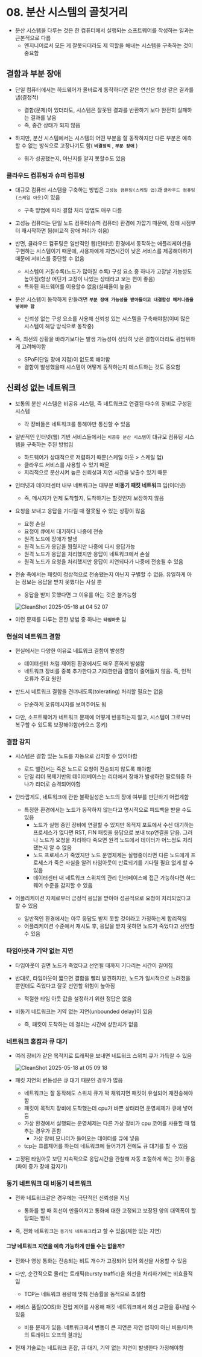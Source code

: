 # 08. 분산 시스템의 골칫거리
- 분산 시스템을 다루는 것은 한 컴퓨터에서 실행되는 소프트웨어를 작성하는 일과는 근본적으로 다름
  - 엔지니어로서 모든 게 잘못되더라도 제 역할을 해내는 시스템을 구축하는 것이 중요함

## 결함과 부분 장애
- 단일 컴퓨터에서는 하드웨어가 올바르게 동작하다면 같은 연산은 항상 같은 결과를 냄(결정적)
  - 결함(문제)이 있더라도, 시스템은 잘못된 결과를 반환하기 보다 완전히 실패하는 결과를 낳음
  - 즉, 중간 상태가 되지 않음 

- 하지만, 분산 시스템에서는 시스템의 어떤 부분을 잘 동작하지만 다른 부분은 예측할 수 없는 방식으로 고장나기도 함( **`비결정적`** , **`부분 장애`** )
  - 뭐가 성공했는지, 아닌지를 알지 못할수도 있음 

### 클라우드 컴퓨팅과 슈퍼 컴퓨팅
- 대규모 컴퓨터 시스템을 구축하는 방법은 `고성능 컴퓨팅(스케일 업)`과 `클라우드 컴퓨팅(스케일 아웃)`이 있음
  - 구축 방법에 따라 결함 처리 방법도 매우 다름

- 고성능 컴퓨터는 단일 노드 컴퓨터(슈퍼 컴퓨터) 환경에 가깝기 때문에, 장애 시점부터 재시작하면 됨(비교적 장애 처리가 쉬움)
- 반면, 클라우드 컴퓨팅은 일반적인 웹(인터넷) 환경에서 동작하는 애플리케이션을 구현하는 시스템이기 때문에, 사용자에게 지연시간이 낮은 서비스를 제공해야하기 때문에 서비스를 중단할 수 없음
  - 시스템이 커질수록(노드가 많아질 수록) 구성 요소 중 하나가 고장날 가능성도 높아짐(항상 어딘가 고장이 나있는 상태라고 보는 편이 좋음)
  - 특화된 하드웨어를 이용할수 없음(실패율이 높음)

- 분산 시스템이 동작하게 만들려면 **`부분 장애 가능성을 받아들이고 내결함성 메커니즘을 넣어야 함`**
  - 신뢰성 없는 구성 요소를 사용해 신뢰성 있는 시스템을 구축해야함(이미 많은 시스템이 해당 방식으로 동작중)

- 즉, 최선의 상황을 바라기보다는 발생 가능성이 상당히 낮은 결함이더라도 광범위하게 고려해야함
  - SPoF(단일 장애 지점)이 없도록 해야함
  - 결함이 발생했을때 시스템이 어떻게 동작하는지 테스트하는 것도 중요함

## 신뢰성 없는 네트워크
- 보통의 분산 시스템은 비공유 시스템, 즉 네트워크로 연결된 다수의 장비로 구성된 시스템
  - 각 장비들은 네트워크를 통해야만 통신할 수 있음

- 일반적인 인터넷(웹) 기반 서비스들에서는 `비공유 분산 시스템`이 대규모 컴퓨팅 시스템을 구축하는 주된 방법임
  - 하드웨어가 상대적으로 저렴하기 때문(스케일 아웃 > 스케일 업)
  - 클라우드 서비스를 사용할 수 있기 때문
  - 지리적으로 분산시켜 높은 신뢰성과 지연 시간을 낮출수 있기 때문 

- 인터넷과 데이터센터 내부 네트워크는 대부분 **비동기 패킷 네트워크** 임(이더넷)
  - 즉, 메시지가 언제 도착할지, 도착하기는 할것인지 보장하지 않음

- 요청을 보내고 응답을 기다릴 때 잘못될 수 있는 상황이 많음
  - 요청 손실
  - 요청이 큐에서 대기하다 나중에 전송
  - 원격 노드에 장애가 발생
  - 원격 노드가 응답을 뭠췄지만 나중에 다시 응답가능
  - 원격 노드가 응답을 처리했지만 응답이 네트워크에서 손실
  - 원격 노드가 요청을 처리했지만 응답이 지연되다가 나중에 전송될 수 있음

- 전송 측에서는 패킷이 정상적으로 전송됐는지 아닌지 구별할 수 없음. 유일하게 아는 정보는 응답을 받지 못했다는 사실 뿐
  - 응답을 받지 못했다면 그 이유를 아는 것은 불가능함 

  ![CleanShot 2025-05-18 at 04 52 07](https://github.com/user-attachments/assets/5b439b95-6aac-488d-b7a5-64df9a3e4d7a)

- 이런 문제를 다루는 흔한 방법 중 하나는 **`타임아웃`** 임

### 현실의 네트워크 결함
- 현실에서는 다양한 이유로 네트워크 결함이 발생함
  - 데이터센터 처럼 제어된 환경에서도 매우 흔하게 발샘함 
  - 네트워크 장비를 중복 추가한다고 기대한만큼 결함이 줄어들지 않음. 즉, 인적 오류가 주요 원인

- 반드시 네트워크 결함을 견뎌내도록(tolerating) 처리할 필요는 없음
  - 단순하게 오류메시지를 보여주어도 됨
- 다만, 소프트웨어가 네트워크 문제에 어떻게 반응하는지 알고, 시스템이 그로부터 복구할 수 있도록 보장해야함(카오스 몽키)

### 결함 감지
- 시스템은 결함 있는 노드를 자동으로 감지할 수 있어야함
  - 로드 밸런서는 죽은 노드로 요청이 전송되지 않도록 해야함
  - 단일 리더 복제기반의 데이터베이스는 리더에서 장애가 발생하면 팔로워중 하나가 리더로 승격되어야함

- 안타깝게도, 네트워크에 관한 불확실성은 노드의 장애 여부를 판단하기 어렵게함
  - 특정한 환경에서는 노드가 동작하지 않는다고 명시적으로 피드백을 받을 수도 있음
    - 노드가 실행 중인 장비에 연결할 수 있지만 목적지 포트에서 수신 대기하는 프로세스가 없다면 RST, FIN 패킷을 응답으로 보내 tcp연결을 닫음. 그러나 노드가 요청을 처리하다 죽으면 원격 노드에서 데이터가 어느정도 처리됐는지 알 수 없음
    - 노드 프로세스가 죽었지만 노드 운영체제는 실행중이라면 다른 노드에게 프로세스가 죽은 사실을 알려 타임아웃이 만료되기를 기다릴 필요 없게 할 수 있음
    - 데이터센터 내 네트워크 스위치의 관리 인터페이스에 접근 가능하다면 하드웨어 수준을 감지할 수 있음

- 어플리케이션 자체로부터 긍정적 응답을 받아야 성공적으로 요청이 처리되었다고 할 수 있음
  - 일반적인 환경에서는 아무 응답도 받지 못할 것이라고 가정하는게 합리적임
  - 어플리케이션 수준에서 재시도 후, 응답을 받지 못하면 노드가 죽었다고 선언할 수 있음

### 타임아웃과 기약 없는 지연
- 타임아웃이 길면 노드가 죽었다고 선언될 때까지 기다리는 시간이 길어짐
- 반대로, 타임아웃이 짧으면 결함을 빨리 발견하지만, 노드가 일시적으로 느려졌을 뿐인데도 죽었다고 잘못 선언할 위험이 높아짐 
  - 적절한 타임 아웃 값을 설정하기 위한 정답은 없음

- 비동기 네트워크는 기약 없는 지연(unbounded delay)이 있음
  - 즉, 패킷이 도착하는 데 걸리는 시간에 상한치가 없음

### 네트워크 혼잡과 큐 대기
- 여러 장비가 같은 목적지로 트래픽을 보내면 네트워크 스위치 큐가 가득찰 수 있음

  ![CleanShot 2025-05-18 at 05 09 18](https://github.com/user-attachments/assets/63dfb569-b1a1-424f-b19a-ea00e083f861)

- 패킷 지연의 변동성은 큐 대기 때문인 경우가 많음
  - 네트워크는 잘 동작해도 스위치 큐가 꽉 채워지면 패킷이 유실되어 재전송해야함
  - 패킷이 목적지 장비에 도착했는데 cpu가 바쁜 상태라면 운영체제가 큐에 넣어둠
  - 가상 환경에서 실행되는 운영체제는 다른 가상 장비가 cpu 코어를 사용할 때 멈추는 경우가 흔함
    - 가상 장비 모니터가 들어오는 데이터를 큐에 넣음
  - tcp는 흐름제어를 하는데 네트워크에 들어가기 전에도 큐 대기를 할 수 있음

- 고정된 타임아웃 보단 지속적으로 응답시간을 관찰해 자동 조절하게 하는 것이 좋음(파이 증가 장애 감지기)
    
### 동기 네트워크 대 비동기 네트워크
- 전화 네트워크같은 경우에는 극단적인 신뢰성을 지님
  - 통화를 할 때 회선이 만들어지고 통화에 대한 고정되고 보장된 양의 대역폭이 할당되는 방식

- 즉, 전화 네트워크는 `동기식 네트워크`라고 할 수 있음(제한 있는 지연)

#### 그냥 네트워크 지연을 예측 가능하게 만들 수는 없을까?
- 전화나 영상 통화는 전송되는 비트 개수가 고정되어 있어 회선을 사용할 수 있음
- 다만, 순간적으로 몰리는 트래픽(bursty traffic)을 회선을 처리하기에는 비효율적임
  - TCP는 네트워크 용량에 맞춰 전송률을 동적으로 조절함

- 서비스 품질(QOS)와 진입 제어를 사용해 패킷 네트워크에서 회선 교환을 흉내낼 수 있음
  - 비용 문제가 있음. 네트워크에서 변동이 큰 지연은 자연 법칙이 아닌 비용/이득의 트레이드 오프의 결과임

- 현재 기술로는 네트워크 혼잡, 큐 대기, 기약 없는 지연이 발생한다 가정해야함
    
  
